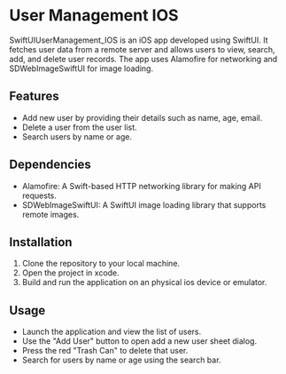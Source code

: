 # User Management IOS

SwiftUIUserManagement_IOS is an iOS app developed using SwiftUI. It fetches user data from a remote server and allows users to view, search, add, and delete user records. The app uses Alamofire for networking and SDWebImageSwiftUI for image loading.

## Features

- Add new user by providing their details such as name, age, email.
- Delete a user from the user list.
- Search users by name or age.

## Dependencies

- Alamofire: A Swift-based HTTP networking library for making API requests.
- SDWebImageSwiftUI: A SwiftUI image loading library that supports remote images.

## Installation

1. Clone the repository to your local machine.
2. Open the project in xcode.
3. Build and run the application on an physical ios device or emulator.

## Usage

- Launch the application and view the list of users.
- Use the "Add User" button to open add a new user sheet dialog.
- Press the red "Trash Can" to delete that user.
- Search for users by name or age using the search bar.

